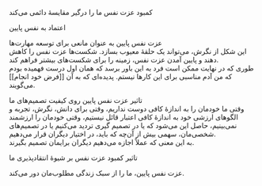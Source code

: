 کمبود عزت نفس ما را درگیر مقایسهٔ دائمی می‌کند  
  
اعتماد به نفس پایین  
  
عزت نفس پایین به عنوان مانعی برای توسعه مهارت‌ها  
این شکل از نگرش، می‌تواند یک حلقهٔ معیوب بسازد. شکست‌ها عزت نفس را کاهش دهند و پایین آمدن عزت نفس، زمینه را برای شکست‌های بیشتر فراهم کند.  
طوری که در نهایت ممکن است فرد به این باور برسد که همان اول درست فهمیده بودم که من آدم مناسبی برای این کارها نیستم. پدیده‌ای که به آن [[فرض خود انجام]] می‌گویند.  
  
تاثیر عزت نفس پایین روی کیفیت تصمیم‌های ما  
وقتی ما خودمان را به اندازهٔ کافی دوست نداریم، وقتی برای دانش، نگرش، تجربه و الگوهای ارزشی خود به اندازهٔ کافی اعتبار قائل نیستیم، وقتی خودمان را ارزشمند نمی‌بینیم، حاصل این می‌شود که یا در تصمیم گیری تردید می‌کنیم یا در تصمیم‌های شخصی‌مان، سهمی بیش از آن‌چه که باید، در اختیار دیگران قرار می‌دهیم.  
به این معنی که عملاً اجازه می‌دهیم دیگران برایمان تصمیم بگیرند.  
  
تاثیر کمبود عزت نفس بر شیوهٔ انتقادپذیری ما  
  
  
عزت نفس پایین، ما را از سبک زندگی مطلوب‌مان دور می‌کند.